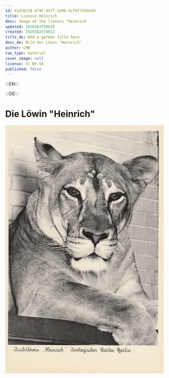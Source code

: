 ```yaml
---
id: 41dcbc58-4f45-457f-a286-4cf4773dda3d
title: Lioness Heinrich
desc: Image of the lioness "Heinrich
updated: 1620162758628
created: 1620162574913
title_de: Add a german title here
desc_de: Bild der Löwin "Heinrich"
author: CMW
tao_type: material
cover_image: null
license: CC BY-SA
published: false
---
```


:::EN:::

:::DE:::

# Die Löwin "Heinrich"

![Postkarte mit dem Bild der Löwin namens "Heinrich](images/cmw/S_7_2_Loewin_Heinrich.jpg)

